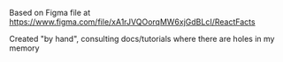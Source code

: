 Based on Figma file at https://www.figma.com/file/xA1rJVQOorqMW6xjGdBLcI/ReactFacts

Created "by hand", consulting docs/tutorials where there are holes in my memory